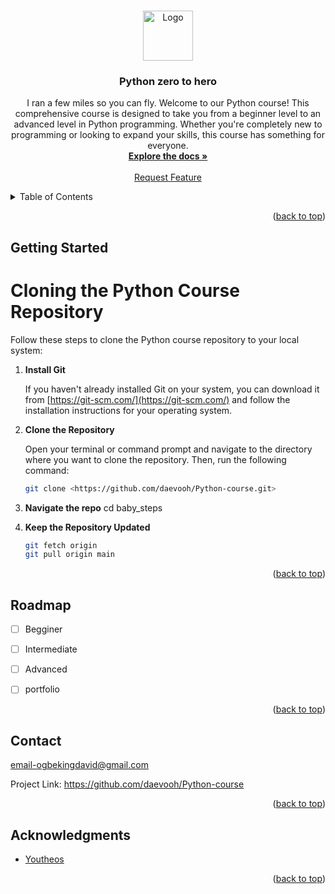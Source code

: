 
<!-- Improved compatibility of back to top link: See: https://github.com/othneildrew/Best-README-Template/pull/73 -->
<a name="readme-top"></a>

<!-- PROJECT LOGO -->
<br />
<div align="center">
  <a href="https://github.com/daevooh/Python-course">
    <img src="images/logo.png" alt="Logo" width="80" height="80">
  </a>

<h3 align="center">Python zero to hero </h3>
  <p align="center">
   I ran a few miles so you can fly.
   Welcome to our Python course! This comprehensive course is designed to take you from a beginner level to an advanced level in Python programming. Whether you're completely new to programming or looking to expand your skills, this course has something for everyone.
    <br />
    <a href="https://github.com/daevooh/Python-course"><strong>Explore the docs »</strong></a>
    <br />
    <br />
    <a href="https://github.com/daevooh/Python-course/issues">Request Feature</a>
  </p>
</div>



<!-- TABLE OF CONTENTS -->
<details>
  <summary>Table of Contents</summary>

## Beginner Level

1. **Introduction to Python**
   - Overview of Python
   - Setting up Python environment

2. **Basic Syntax and Data Types**
   - Variables and data types
   - Basic operators
   - Strings and string manipulation
   - Lists, tuples, and dictionaries

3. **Control Flow and Loops**
   - Conditional statements (if, elif, else)
   - Loops (for, while)
   - Control flow exercises

4. **Functions and Modules**
   - Defining functions
   - Function arguments and return values
   - Working with modules and packages

5. **File Handling**
   - Reading from and writing to files
   - Handling exceptions and errors

### Beginner Projects

- **Simple Calculator**
- **To-Do List Application**
- **Basic Web Scraper**

---

## Intermediate Level

1. **Object-Oriented Programming**
   - Classes and objects
   - Inheritance and polymorphism
   - Encapsulation and abstraction

2. **Error Handling and Exceptions**
   - Try-except blocks
   - Raising exceptions
   - Handling specific exceptions

3. **Working with Libraries and Packages**
   - Installing and importing packages
   - Using external libraries in projects

4. **Web Development with Flask/Django**
   - Introduction to web frameworks
   - Building web applications with Flask or Django
   - Handling HTTP requests and responses

5. **Data Analysis with Pandas and NumPy**
   - Introduction to data analysis
   - Data manipulation with Pandas
   - Numerical computing with NumPy

### Intermediate Projects

- **Weather Forecast App**
- **E-commerce Website**
- **Data Visualization Dashboard**

---

## Advanced Level

1. **Machine Learning and AI Concepts**
   - Introduction to machine learning
   - Supervised vs. unsupervised learning
   - Model evaluation and validation

2. **Deep Learning with TensorFlow/Keras**
   - Introduction to neural networks
   - Building deep learning models with TensorFlow/Keras
   - Training and evaluating models

3. **Building APIs with Django Rest Framework**
   - Introduction to RESTful APIs
   - Creating APIs with Django Rest Framework
   - Consuming APIs in applications

4. **Creating GUI Applications**
   - Introduction to GUI programming
   - Building desktop applications with Tkinter or PyQt

5. **Deploying Python Applications to the Cloud**
   - Overview of cloud platforms
   - Deploying Python applications to platforms like Heroku or AWS

### Advanced Projects

- **Sentiment Analysis Tool**
- **Image Recognition System**
- **Real-time Chatbot**

</details>


<p align="right">(<a href="#readme-top">back to top</a>)</p>



<!-- GETTING STARTED -->
## Getting Started

# Cloning the Python Course Repository

Follow these steps to clone the Python course repository to your local system:

1. **Install Git**

   If you haven't already installed Git on your system, you can download it from [https://git-scm.com/](https://git-scm.com/) and follow the installation instructions for your operating system.

2. **Clone the Repository**

   Open your terminal or command prompt and navigate to the directory where you want to clone the repository. Then, run the following command:

   ```bash
   git clone <https://github.com/daevooh/Python-course.git>
3. **Navigate the repo**
    cd baby_steps
   
5. **Keep the Repository Updated**
   ```bash
   git fetch origin
   git pull origin main

   
<p align="right">(<a href="#readme-top">back to top</a>)</p>



<!-- ROADMAP -->
## Roadmap

- [ ] Begginer
- [ ] Intermediate
- [ ] Advanced
- [ ] portfolio



<p align="right">(<a href="#readme-top">back to top</a>)</p>






<!-- CONTACT -->
## Contact

 email-ogbekingdavid@gmail.com

Project Link: https://github.com/daevooh/Python-course

<p align="right">(<a href="#readme-top">back to top</a>)</p>



<!-- ACKNOWLEDGMENTS -->
## Acknowledgments

* [Youtheos]()


<p align="right">(<a href="#readme-top">back to top</a>)</p>



